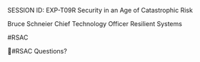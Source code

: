 SESSION ID: EXP-T09R
Security in an Age of Catastrophic Risk

Bruce Schneier
Chief Technology Officer Resilient Systems

#RSAC

#RSAC
Questions?


